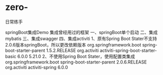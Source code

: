 # zero-
日常练手

springBoot集成Demo
  集成曾经用过的框架
一、springBoot单个启动
二、集成mybatis
三、集成swagger
四、集成activiti
  1、原有Spring Boot Stater不支持2.0.6版本springBoot，所以更改依赖版本
    <parent>
   	 	<groupId>org.springframework.boot</groupId>
    	<artifactId>spring-boot-starter-parent</artifactId>
    	<version>1.5.2.RELEASE</version>
  	</parent>
    <dependency>
		    <groupId>org.activiti</groupId>
		    <artifactId>activiti-spring-boot-starter-basic</artifactId>
		    <version>6.0.0</version>
		    <version>5.21.0</version>
		</dependency>
  2、不使用Spring Boot Stater，使用配置类集成
    <parent>
   	 	<groupId>org.springframework.boot</groupId>
    	<artifactId>spring-boot-starter-parent</artifactId>
    	<version>2.0.6.RELEASE</version>
  	</parent>
    <dependency>
       <groupId>org.activiti</groupId>
       <artifactId>activiti-spring</artifactId>
       <version>6.0.0</version>
     </dependency>
